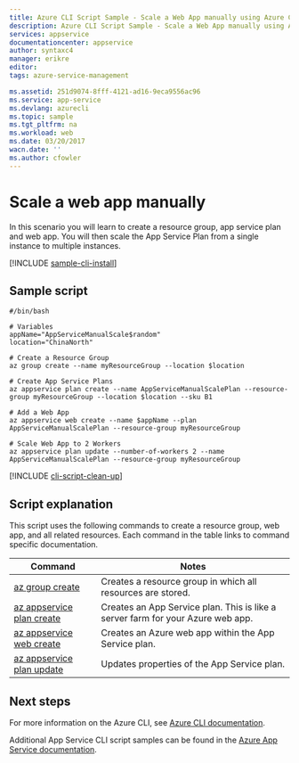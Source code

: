 ```yaml
---
title: Azure CLI Script Sample - Scale a Web App manually using Azure CLI 2.0 | Azure
description: Azure CLI Script Sample - Scale a Web App manually using Azure CLI 2.0
services: appservice
documentationcenter: appservice
author: syntaxc4
manager: erikre
editor: 
tags: azure-service-management

ms.assetid: 251d9074-8fff-4121-ad16-9eca9556ac96
ms.service: app-service
ms.devlang: azurecli
ms.topic: sample
ms.tgt_pltfrm: na
ms.workload: web
ms.date: 03/20/2017
wacn.date: ''
ms.author: cfowler
---
```


# Scale a web app manually

In this scenario you will learn to create a resource group, app service plan and web app. You will then scale the App Service Plan from a single instance to multiple instances.

[!INCLUDE [sample-cli-install](../../../includes/sample-cli-install.md)]

## Sample script

```azurecli-interactive
#/bin/bash

# Variables
appName="AppServiceManualScale$random"
location="ChinaNorth"

# Create a Resource Group
az group create --name myResourceGroup --location $location

# Create App Service Plans
az appservice plan create --name AppServiceManualScalePlan --resource-group myResourceGroup --location $location --sku B1

# Add a Web App
az appservice web create --name $appName --plan AppServiceManualScalePlan --resource-group myResourceGroup

# Scale Web App to 2 Workers
az appservice plan update --number-of-workers 2 --name AppServiceManualScalePlan --resource-group myResourceGroup
```

[!INCLUDE [cli-script-clean-up](../../../includes/cli-script-clean-up.md)]

## Script explanation

This script uses the following commands to create a resource group, web app, and all related resources. Each command in the table links to command specific documentation.

| Command | Notes |
|---|---|
| [az group create](https://docs.microsoft.com/cli/azure/group#create) | Creates a resource group in which all resources are stored. |
| [az appservice plan create](https://docs.microsoft.com/cli/azure/appservice/plan#create) | Creates an App Service plan. This is like a server farm for your Azure web app. |
| [az appservice web create](https://docs.microsoft.com/cli/azure/appservice/web#create) | Creates an Azure web app within the App Service plan. |
| [az appservice plan update](https://docs.microsoft.com/cli/azure/appservice/plan#update) | Updates properties of the App Service plan. |

## Next steps

For more information on the Azure CLI, see [Azure CLI documentation](https://docs.microsoft.com/cli/azure/overview).

Additional App Service CLI script samples can be found in the [Azure App Service documentation](../app-service-cli-samples.md).
